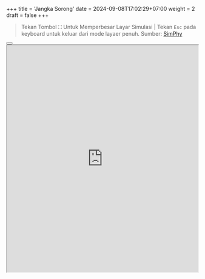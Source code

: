 +++
title = 'Jangka Sorong'
date = 2024-09-08T17:02:29+07:00
weight = 2
draft = false
+++



 > Tekan Tombol ⛶ Untuk Memperbesar Layar Simulasi | Tekan `Esc` pada keyboard untuk keluar dari mode layaer penuh. Sumber: [SimPhy](https://simphy.com/view_simulation?vernier-caliper&193)

<div style="margin-top: 1em;"></div>

<div class="mywrapper" style="width: 100%; height: 600px;">
    <div
        id="fullScreenElement1"
        style="width: 100%; height: 600px;"
        class="button"
    >
        <button id="fullscreenButton" onclick="toggleFullscreen()">
            <!-- Default icon for fullscreen -->
            <svg id="fullscreenIcon" viewBox="0 0 24 24">
                <path d="M7 14H5v5h5v-2H7v-3zm-2-4h2V7h3V5H5v5zm12 7h-3v2h5v-5h-2v3zM14 5v2h3v3h2V5h-5z"></path>
            </svg>
        </button>
        <!-- <p style="margin-bottom: 1em;">Tekan Tombol ⛶  untuk Memperbesar Layar Simulasi.</br></p> -->
        <iframe loading="lazy" src="https://simphy.com/view_simulation?vernier-caliper&193" style="width:100%; height:100%">
            Your browser doesn't support iframes
        </iframe>
    </div>
</div>

<script type="module">
    // Get the elements
    const fullscreenButton = document.getElementById('fullscreenButton');
    const fullscreenIcon = document.getElementById('fullscreenIcon');
    const fullscreenElement = document.getElementById('fullScreenElement1');

    // Function to toggle fullscreen
    function toggleFullscreen() {
        if (!document.fullscreenElement) {
            // Enter fullscreen
            fullscreenElement.requestFullscreen().then(() => {
                // Change the icon to unfullscreen
                fullscreenIcon.innerHTML = `<path d="M5 16h3v3h2v-5H5v2zm3-8H5v2h5V5H8v3zm6 11h2v-3h3v-2h-5v5zm2-11V5h-2v5h5V8h-3z"></path>`;
            });
        } else {
            // Exit fullscreen
            document.exitFullscreen().then(() => {
                // Change the icon back to fullscreen
                fullscreenIcon.innerHTML = `<path d="M7 14H5v5h5v-2H7v-3zm-2-4h2V7h3V5H5v5zm12 7h-3v2h5v-5h-2v3zM14 5v2h3v3h2V5h-5z"></path>`;
            });
        }
    }

    // Add an event listener for when fullscreen changes
    document.addEventListener('fullscreenchange', () => {
        if (!document.fullscreenElement) {
            // Change the icon to fullscreen when exiting fullscreen
            fullscreenIcon.innerHTML = `<path d="M7 14H5v5h5v-2H7v-3zm-2-4h2V7h3V5H5v5zm12 7h-3v2h5v-5h-2v3zM14 5v2h3v3h2V5h-5z"></path>`;
        }
    });
</script>
